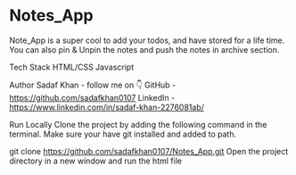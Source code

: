 # Notes_App

Note_App is a super cool to add your todos, and have stored for a life time. You can also pin & Unpin the notes and push the notes in archive section.

Tech Stack
HTML/CSS
Javascript

Author
Sadaf Khan - follow me on 👇
GitHub - https://github.com/sadafkhan0107
LinkedIn - https://www.linkedin.com/in/sadaf-khan-2276081ab/

Run Locally
Clone the project by adding the following command in the terminal. Make sure your have git installed and added to path.

git clone https://github.com/sadafkhan0107/Notes_App.git
Open the project directory in a new window and run the html file
